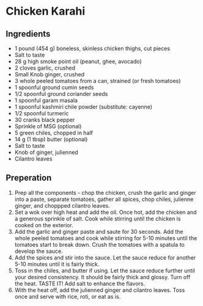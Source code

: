 # Chicken Karahi

## Ingredients
* 1 pound (454 g) boneless, skinless chicken thighs, cut pieces
* Salt to taste
* 28 g high smoke point oil (peanut, ghee, avocado)
* 2 cloves garlic, crushed
* Small Knob ginger, crushed
* 3 whole peeled tomatoes from a can, strained (or fresh tomatoes)
* 1 spoonful ground cumin seeds
* 1/2 spoonful ground coriander seeds
* 1 spoonful garam masala
* 1 spoonful kashmiri chile powder (substitute: cayenne)
* 1/2 spoonful turmeric
* 30 cranks black pepper
* Sprinkle of MSG (optional)
* 5 green chiles, chopped in half
* 14 g (1 tbsp) butter (optional)
* Salt to taste
* Knob of ginger, julienned
* Cilantro leaves

## Preperation
1. Prep all the components - chop the chicken, crush the garlic and ginger into a paste, separate tomatoes, gather all spices, chop chiles, julienne ginger, and choppped cilantro leaves.
1. Set a wok over high heat and add the oil. Once hot, add the chicken and a generous sprinkle of salt. Cook while stirring until the chicken is cooked on the exterior.
1. Add the garlic and ginger paste and saute for 30 seconds. Add the whole peeled tomatoes and cook while stirring for 5-10 minutes until the tomatoes start to break down. Crush the tomatoes with a spatula to develop the sauce.
1. Add the spices and stir into the sauce. Let the sauce reduce for another 5-10 minutes until it is fairly thick.
1. Toss in the chiles, and butter if using. Let the sauce reduce further until your desired consistency. It should be fairly thick and glossy. Turn off the heat. TASTE IT! Add salt to enhance the flavors.
1. With the heat off, add the julienned ginger and cilantro leaves. Toss once and serve with rice, roti, or eat as is.